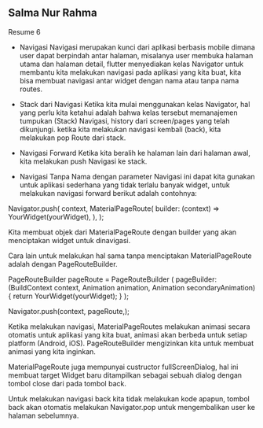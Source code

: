 ## Salma Nur Rahma ##
Resume 6

- Navigasi
Navigasi merupakan kunci dari aplikasi berbasis mobile dimana user dapat berpindah antar halaman, misalanya user membuka halaman utama dan halaman detail, flutter menyediakan kelas Navigator untuk membantu kita melakukan navigasi pada aplikasi yang kita buat, kita bisa membuat navigasi antar widget dengan nama atau tanpa nama routes.

- Stack dari Navigasi
Ketika kita mulai menggunakan kelas Navigator, hal yang perlu kita ketahui adalah bahwa kelas tersebut memanajemen tumpukan (Stack) Navigasi, history dari screen/pages yang telah dikunjungi. ketika kita melakukan navigasi kembali (back), kita melakukan pop Route dari stack.

- Navigasi Forward
Ketika kita beralih ke halaman lain dari halaman awal, kita melakukan push Navigasi ke stack.
 

- Navigasi Tanpa Nama dengan parameter
Navigasi ini dapat kita gunakan untuk aplikasi sederhana yang tidak terlalu banyak widget, untuk melakukan navigasi forward berikut adalah contohnya:


Navigator.push(
  context,
  MaterialPageRoute(
    builder: (context) => YourWidget(yourWidget),
  ),
);

Kita membuat objek dari MaterialPageRoute dengan builder yang akan menciptakan widget untuk dinavigasi.

Cara lain untuk melakukan hal sama tanpa menciptakan MaterialPageRoute adalah dengan PageRouteBuilder.



PageRouteBuilder pageRoute = PageRouteBuilder (
  pageBuilder: (BuildContext context, Animation animation, Animation secondaryAnimation) {
    return YourWidget(yourWidget);
    }
  );

Navigator.push(context, pageRoute,);

Ketika melakukan navigasi, MaterialPageRoutes melakukan animasi secara otomatis untuk aplikasi yang kita buat, animasi akan berbeda untuk setiap platform (Android, iOS). PageRouteBuilder mengizinkan kita untuk membuat animasi yang kita inginkan.

MaterialPageRoute juga mempunyai custructor fullScreenDialog, hal ini membuat target Widget baru ditampilkan sebagai sebuah dialog dengan tombol close dari pada tombol back.

Untuk melakukan navigasi back kita tidak melakukan kode apapun, tombol back akan otomatis melakukan Navigator.pop untuk mengembalikan user ke halaman sebelumnya.

